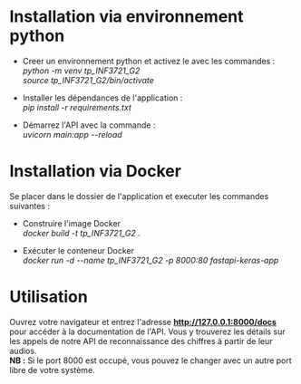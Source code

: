 # Installation via environnement python  

- Creer un environnement python et activez le avec les commandes : \
_python -m venv tp_INF3721_G2_\
_source tp_INF3721_G2/bin/activate_

- Installer les dépendances de l'application : \
_pip install -r requirements.txt_

- Démarrez l'API avec la commande : \
_uvicorn main:app --reload_

# Installation via Docker

Se placer dans le dossier de l'application et executer les commandes suivantes :
- Construire l'image Docker\
_docker build -t tp_INF3721_G2 ._

- Exécuter le conteneur Docker\
_docker run -d --name tp_INF3721_G2 -p 8000:80 fastapi-keras-app_

# Utilisation 
Ouvrez votre navigateur et entrez l'adresse **http://127.0.0.1:8000/docs** \
pour accéder à la documentation de l'API. Vous y trouverez les détails sur \
les appels de notre API de reconnaissance des chiffres à partir de leur audios.\
**NB :** Si le port 8000 est occupé, vous pouvez le changer avec un autre port libre de votre système.
